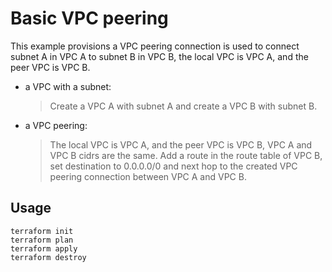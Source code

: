 # Basic VPC peering

This example provisions a VPC peering connection is used to connect subnet A in VPC A to subnet B in VPC B,
the local VPC is VPC A, and the peer VPC is VPC B.

* a VPC with a subnet:
  > Create a VPC A with subnet A and create a VPC B with subnet B.

* a VPC peering:
  > The local VPC is VPC A, and the peer VPC is VPC B, VPC A and VPC B cidrs are the same. Add a route in the route
  table of VPC B, set destination to 0.0.0.0/0 and next hop to the created VPC peering connection between VPC A and
  VPC B.

## Usage

```shell
terraform init
terraform plan
terraform apply
terraform destroy
```
